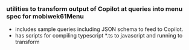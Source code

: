 
### utilities to transform output of Copilot at queries into menu spec for mobiwek61Menu   
- includes sample queries including JSON schema to feed to Copilot.    
- has scripts for compiling typescript *.ts to javascript and running to transform    